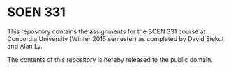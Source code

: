 # SOEN 331

This repository contains the assignments for the SOEN 331 course at Concordia University (Winter 2015 semester) as completed by David Siekut and Alan Ly.

The contents of this repository is hereby released to the public domain.
